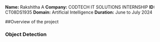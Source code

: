 **Name:** Rakshitha A
**Company:** CODTECH IT SOLUTIONS INTERNSHIP
**ID:** CT08DS1935
**Domain:** Artificial Intelligence
**Duration:** June to July 2024

##Overview of the project
### Object Detection 
